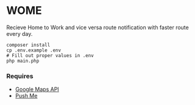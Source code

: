 # WOME

Recieve Home to Work and vice versa route notification with faster route every day.

```
composer install
cp .env.example .env
# Fill out proper values in .env
php main.php
```

### Requires
- [Google Maps API](https://developers.google.com/maps/documentation/javascript/get-api-key)
- [Push Me](https://pushme.jagcesar.se/)

